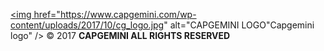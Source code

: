 <a href="https://www.capgemini.com/"><img href="https://www.capgemini.com/wp-content/uploads/2017/10/cg_logo.jpg" alt="CAPGEMINI LOGO"Capgemini logo" /></a>
© 2017 **CAPGEMINI ALL RIGHTS RESERVED**